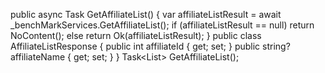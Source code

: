 public async Task<IActionResult> GetAffiliateList()
{
    var affiliateListResult = await _benchMarkServices.GetAffiliateList();
    if (affiliateListResult == null) return NoContent();
    else return Ok(affiliateListResult);
}
public class AffiliateListResponse
{
    public int affiliateId { get; set; }
    public string? affiliateName { get; set; }
}
Task<List<AffiliateListResponse>> GetAffiliateList();
